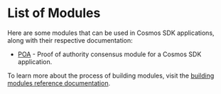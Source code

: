 # List of Modules

Here are some modules that can be used in Cosmos SDK applications, along with their respective documentation:

- [POA](poa/README.md) - Proof of authority consensus module for a Cosmos SDK application.

To learn more about the process of building modules, visit the [building modules reference documentation](https://github.com/cosmos/cosmos-sdk/tree/master/docs/building-modules).

